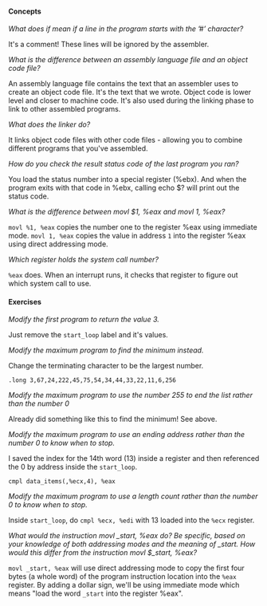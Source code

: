 #### Concepts
*What does if mean if a line in the program starts with the ’#’ character?*

It's a comment! These lines will be ignored by the assembler.

*What is the difference between an assembly language file and an object code file?*

An assembly language file contains the text that an assembler uses to create an object code file. It's the text that we wrote. Object code is lower level and closer to machine code. It's also used during the linking phase to link to other assembled programs.

*What does the linker do?*

It links object code files with other code files - allowing you to combine different programs that you've assembled.

*How do you check the result status code of the last program you ran?*

You load the status number into a special register (%ebx). And when the program exits with that code in %ebx, calling echo $? will print out the status code.

*What is the difference between movl $1, %eax and movl 1, %eax?*

`movl %1, %eax` copies the number one to the register %eax using immediate mode. `movl 1, %eax` copies the value in address `1` into the register %eax using direct addressing mode.

*Which register holds the system call number?*

`%eax` does. When an interrupt runs, it checks that register to figure out which system call to use.

#### Exercises

*Modify the first program to return the value 3.*

Just remove the `start_loop` label and it's values.

*Modify the maximum program to find the minimum instead.*

Change the terminating character to be the largest number.

```
.long 3,67,24,222,45,75,54,34,44,33,22,11,6,256
```

*Modify the maximum program to use the number 255 to end the list rather than the number 0*

Already did something like this to find the minimum! See above.

*Modify the maximum program to use an ending address rather than the number 0 to know when to stop.*

I saved the index for the 14th word (13) inside a register and then referenced the 0 by address inside the `start_loop`.

```
cmpl data_items(,%ecx,4), %eax
```

*Modify the maximum program to use a length count rather than the number 0 to know when to stop.*

Inside `start_loop`, do `cmpl %ecx, %edi` with 13 loaded into the `%ecx` register.

*What would the instruction movl _start, %eax do? Be specific, based on your knowledge of both addressing modes and the meaning of _start. How would this differ from the instruction movl $_start, %eax?*

`movl _start, %eax` will use direct addressing mode to copy the first four bytes (a whole word) of the program instruction location into the `%eax` register. By adding a dollar sign, we'll be using immediate mode which means "load the word `_start` into the register %eax".
